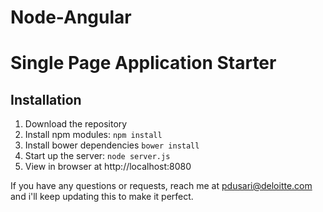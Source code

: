 # Node-Angular
# Single Page Application Starter

## Installation
1. Download the repository
2. Install npm modules: `npm install`
3. Install bower dependencies `bower install`
4. Start up the server: `node server.js`
5. View in browser at http://localhost:8080


If you have any questions or requests, reach me at pdusari@deloitte.com and i'll keep updating this to make it perfect.
